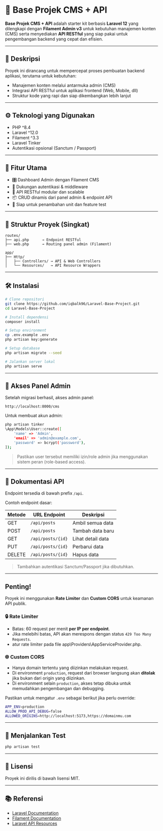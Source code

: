 # 🧱 Base Projek CMS + API

**Base Projek CMS + API** adalah starter kit berbasis **Laravel 12** yang dilengkapi dengan **Filament Admin v3** untuk kebutuhan manajemen konten (CMS) serta menyediakan **API RESTful** yang siap pakai untuk pengembangan backend yang cepat dan efisien.

---

## 📝 Deskripsi

Proyek ini dirancang untuk mempercepat proses pembuatan backend aplikasi, terutama untuk kebutuhan:

- Manajemen konten melalui antarmuka admin (CMS)
- Integrasi API RESTful untuk aplikasi frontend (Web, Mobile, dll)
- Struktur kode yang rapi dan siap dikembangkan lebih lanjut

---

## ⚙️ Teknologi yang Digunakan

- PHP ^8.4
- Laravel ^12.0
- Filament ^3.3
- Laravel Tinker
- Autentikasi opsional (Sanctum / Passport)

---

## 🚀 Fitur Utama

- 🎛️ Dashboard Admin dengan Filament CMS
- 🔐 Dukungan autentikasi & middleware
- 📡 API RESTful modular dan scalable
- 📦 CRUD dinamis dari panel admin & endpoint API
- 🧪 Siap untuk penambahan unit dan feature test

---

## 📂 Struktur Proyek (Singkat)

```
routes/
├── api.php      → Endpoint RESTful
├── web.php      → Routing panel admin (Filament)

app/
├── Http/
│   ├── Controllers/ → API & Web Controllers
│   └── Resources/   → API Resource Wrappers
```

---

## 🛠️ Instalasi

```bash
# Clone repositori
git clone https://github.com/iqbalk96/Laravel-Base-Project.git
cd Laravel-Base-Project

# Install dependensi
composer install

# Setup environment
cp .env.example .env
php artisan key:generate

# Setup database
php artisan migrate --seed

# Jalankan server lokal
php artisan serve
```

---

## 🔐 Akses Panel Admin

Setelah migrasi berhasil, akses admin panel:

```
http://localhost:8000/cms
```

Untuk membuat akun admin:

```bash
php artisan tinker
\App\Models\User::create([
    'name' => 'Admin',
    'email' => 'admin@example.com',
    'password' => bcrypt('password'),
]);
```

> Pastikan user tersebut memiliki izin/role admin jika menggunakan sistem peran (role-based access).

---

## 📡 Dokumentasi API

Endpoint tersedia di bawah prefix `/api`.

Contoh endpoint dasar:

| Metode | URL Endpoint         | Deskripsi              |
|--------|----------------------|-------------------------|
| GET    | `/api/posts`         | Ambil semua data       |
| POST   | `/api/posts`         | Tambah data baru       |
| GET    | `/api/posts/{id}`    | Lihat detail data      |
| PUT    | `/api/posts/{id}`    | Perbarui data          |
| DELETE | `/api/posts/{id}`    | Hapus data             |

> Tambahkan autentikasi Sanctum/Passport jika dibutuhkan.

---

## Penting!

Proyek ini menggunakan **Rate Limiter** dan **Custom CORS** untuk keamanan API publik.

### 🔒 Rate Limiter
- Batas: 60 request per menit **per IP** **per endpoint**.
- Jika melebihi batas, API akan merespons dengan status `429 Too Many Requests`.
- atur rate limiter pada file app\Providers\AppServiceProvider.php.

### 🌐 Custom CORS
- Hanya domain tertentu yang diizinkan melakukan request.
- Di environment `production`, request dari browser langsung akan **ditolak** jika bukan dari origin yang diizinkan.
- Di environment selain `production`, akses tetap dibuka untuk memudahkan pengembangan dan debugging.

Pastikan untuk mengatur `.env` sebagai berikut jika perlu override:

```bash
APP_ENV=production
ALLOW_PROD_API_DEBUG=false
ALLOWED_ORIGINS=http://localhost:5173,https://domainmu.com
```


---

## 🧪 Menjalankan Test

```bash
php artisan test
```

---

## 📄 Lisensi

Proyek ini dirilis di bawah lisensi MIT.

---

## 📚 Referensi

- [Laravel Documentation](https://laravel.com/docs)
- [Filament Documentation](https://filamentphp.com/docs)
- [Laravel API Resources](https://laravel.com/docs/eloquent-resources)